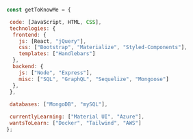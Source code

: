 
```javascript
const getToKnowMe = {

 code: [JavaScript, HTML, CSS],
 technologies: {
  frontend: {
    js: [React, "jQuery"],
    css: ["Bootstrap", "Materialize", "Styled-Components"],
    templates: ["Handlebars"]
  },
  backend: {
    js: ["Node", "Express"],
    misc: ["SQL", "GraphQL", "Sequelize", "Mongoose"]
  },
 },
 
 databases: ["MongoDB", "mySQL"],

 currentlyLearning: ["Material UI", "Azure"],
 wantsToLearn: ["Docker", "Tailwind", "AWS"]
};
```

<!--
**joshua-wade7/joshua-wade7** is a ✨ _special_ ✨ repository because its `README.md` (this file) appears on your GitHub profile.

Here are some ideas to get you started:

- 🔭 I’m currently working on ...
- 🌱 I’m currently learning ...
- 👯 I’m looking to collaborate on ...
- 🤔 I’m looking for help with ...
- 💬 Ask me about ...
- 📫 How to reach me: ...
- 😄 Pronouns: ...
- ⚡ Fun fact: ...
-->
